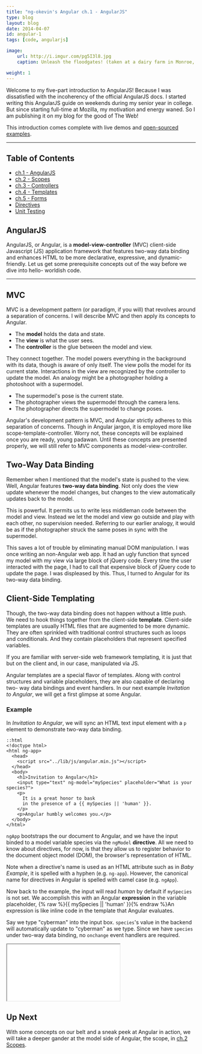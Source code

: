 ```yaml
---
title: "ng-okevin's Angular ch.1 - AngularJS"
type: blog
layout: blog
date: 2014-04-07
id: angular-1
tags: [code, angularjs]

image:
    url: http://i.imgur.com/pg5I3l8.jpg
    caption: Unleash the floodgates! (taken at a dairy farm in Monroe, OR. Pictured is actually a torrent of cow manure.)

weight: 1
---
```


Welcome to my five-part introduction to AngularJS! Because I was dissatisfied
with the incoherency of the official AngularJS docs. I started writing this
AngularJS guide on weekends during my senior year in college. But since
starting full-time at Mozilla, my motivation and energy waned. So I am
publishing it on my blog for the good of The Web!

This introduction comes complete with live demos and [open-sourced
examples](http://github.com/ngokevin/angularbook).

---

## Table of Contents

- [ch.1 - AngularJS](/blog/angular-1)
- [ch.2 - Scopes](/blog/angular-2)
- [ch.3 - Controllers](/blog/angular-3)
- [ch.4 - Templates](/blog/angular-4)
- [ch.5 - Forms](/blog/angular-5)
- [Directives](/blog/angularslider)
- [Unit Testing](/blog/angular-unit-testing)

## AngularJS

AngularJS, or Angular, is a **model-view-controller** (MVC) client-side
Javascript (JS) application framework that features two-way data binding and
enhances HTML to be more declarative, expressive, and dynamic-friendly. Let us
get some prerequisite concepts out of the way before we dive into hello-
worldish code.

---

## MVC

MVC is a development pattern (or paradigm, if you will) that revolves around a
separation of concerns. I will describe MVC and then apply its concepts to
Angular.

- The **model** holds the data and state.
- The **view** is what the user sees.
- The **controller** is the glue between the model and view.

They connect together. The model powers everything in the background with its
data, though is aware of only itself. The view polls the model for its current
state. Interactions in the view are recognized by the controller to update the
model. An analogy might be a photographer holding a photoshoot with a
supermodel.

- The supermodel's pose is the current state.
- The photographer views the supermodel through the camera lens.
- The photographer directs the supermodel to change poses.

Angular's development pattern is MVC, and Angular strictly adheres to this
separation of concerns. Though in Angular jargon, it is employed more like
scope-template-controller. Worry not, these concepts will be explained once you
are ready, young padawan. Until these concepts are presented properly, we will
still refer to MVC components as model-view-controller.

## Two-Way Data Binding

Remember when I mentioned that the model's state is pushed to the view. Well,
Angular features **two-way data binding**. Not only does the view update
whenever the model changes, but changes to the view automatically updates
back to the model.

This is powerful. It permits us to write less middleman code between the model
and view. Instead we let the model and view go outside and play with each
other, no supervision needed. Referring to our earlier analogy, it would be as
if the photographer struck the same poses in sync with the supermodel.

This saves a lot of trouble by eliminating manual DOM manipulation. I was once
writing an non-Angular web app. It had an ugly function that synced my model
with my view via large block of jQuery code. Every time the user interacted
with the page, I had to call that expensive block of jQuery code to update the
page. I was displeased by this. Thus, I turned to Angular for its two-way
data binding.

## Client-Side Templating

Though, the two-way data binding does not happen without a little push. We need
to hook things together from the client-side **template**. Client-side
templates are usually HTML files that are augmented to be more dynamic. They
are often sprinkled with traditional control structures such as loops and
conditionals. And they contain placeholders that represent specified variables.

If you are familiar with server-side web framework templating, it is just that
but on the client and, in our case, manipulated via JS.

Angular templates are a special flavor of templates. Along with control
structures and variable placeholders, they are also capable of declaring two-
way data bindings and event handlers. In our next example
*Invitation to Angular*, we will get a first glimpse at some Angular.

### Example

In *Invitation to Angular*, we will sync an HTML text input element with a
```p``` element to demonstrate two-way data binding.

    ::html
    <!doctype html>
    <html ng-app>
      <head>
        <script src="../lib/js/angular.min.js"></script>
      </head>
      <body>
        <h1>Invitation to Angular</h1>
        <input type="text" ng-model="mySpecies" placeholder="What is your species?">
        <p>
          It is a great honor to bask
          in the presence of a {{ mySpecies || 'human' }}.
        </p>
        <p>Angular humbly welcomes you.</p>
      </body>
    </html>

```ngApp``` bootstraps the our document to Angular, and we have the input
binded to a model variable species via the ```ngModel``` **directive**.
All we need to know about directives, for now, is that they allow us to
register behavior to the document object model (DOM), the browser's
representation of HTML.

Note when a directive's name is used as an HTML attribute such as in *Baby
Example*, it is spelled with a hyphen (e.g. ```ng-app```). However, the
canonical name for directives in Angular is spelled with camel case (e.g.
```ngApp```).

Now back to the example, the input will read *human* by default if
```mySpecies``` is not set. We accomplish this with an Angular **expression**
in the variable placeholder, {% raw %}{{ mySpecies || 'human' }}{% endraw %}An expression is
like inline code in the template that Angular evaluates.

Say we type "cyberman" into the input box. ```species```'s value in the
backend will automatically update to "cyberman" as we type. Since we have
```species``` under two-way data binding, no ```onchange``` event handlers are
required.

<iframe src="/files/ng-book/examples/invitationtoangular/index.html"></iframe>

## Up Next

With some concepts on our belt and a sneak peek at Angular in action, we will
take a deeper gander at the model side of Angular, the scope, in
[ch.2 Scopes](/blog/angular-2).
